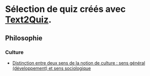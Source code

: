 # Sélection de quiz créés avec [Text2Quiz](https://text2quiz.vercel.app/).

## Philosophie

### Culture

- [Distinction entre deux sens de la notion de culture : sens général (développement) et sens sociologique](https://text2quiz.vercel.app/#https://raw.githubusercontent.com/eyssette/quiz/main/deux-sens-notion-culture.md)